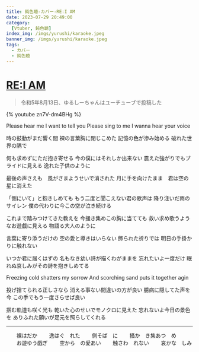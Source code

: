 ```yaml
---
title: 鈍色聴-カバー-RE:I AM
date: 2023-07-29 20:49:00
category:
  [Vtuber, 鈍色聴]
index_img: /imgs/yurushi/karaoke.jpeg
banner_img: /imgs/yurushi/karaoke.jpeg
tags:
  - カバー
  - 鈍色聴
---
```


<script src='/js/diy/resize-ifram.js'></script>

# [RE:I AM](https://www.youtube.com/watch?v=jtRJ0zt8cnw)

> 令和5年8月13日、ゆるしーちゃんはユーチューブで投稿した

{% youtube zn7V-dm4BHg %}

Please hear me
I want to tell you
Please sing to me
I wanna hear your voice

時の鼓動がまだ響く間
裸の言葉胸に閉じこめた
記憶の色が滲み始める
破れた世界の隅で

何も求めずにただ抱き寄せる
今の僕にはそれしか出来ない
震えた強がりでもプライドに見える
逸れた子供のように

最後の声さえも　風がさまようせいで消された
月に手を向けたまま　君は空の星に消えた

「側にいて」と抱きしめても
もう二度と聞こえない君の歌声は
降り注いだ雨のサイレン
僕の代わりに今この空が泣き続ける

これまで踏みつけてきた教えを
今掻き集めこの胸に当てても
救い求め歌うようなお遊戯に見える
物語る大人のように

言葉に寄り添うだけの
空の愛と導きはいらない
飾られた祈りでは
明日の手掛かりに触れない

いつか君に届くはずの
名もなき幼い詩が描くわがままを
忘れたいよ一度だけ
眠れぬ哀しみがその詩を抱きしめてる

Freezing cold shatters my sorrow
And scorching sand puts it together agin

投げ捨てられる正しさなら
消える事ない間違いの方が良い
臆病に隠してた声を今
この手でもう一度さらせば良い

掴む軌道も咲く光も
乾いた心のせいでモノクロに見えた
忘れないよ今日の景色を
ありふれた願いが足元を照らしてくれる

- - -

　　裸はだか
　　逸はぐ　れた
　　側そば　に
　　掻か　き集あつ　め
　　お遊ゆう戯ぎ
　　空から　の愛あい
　　触さわ　れない
　　哀かな　しみ
